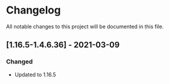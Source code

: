 # Changelog
All notable changes to this project will be documented in this file.

## [1.16.5-1.4.6.36] - 2021-03-09
### Changed
 - Updated to 1.16.5